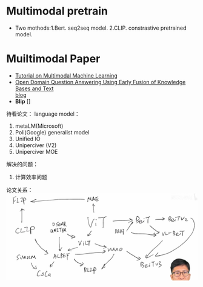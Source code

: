 # Multimodal pretrain
- Two mothods:1.Bert. seq2seq model. 2.CLIP. constrastive pretrained model.

# Muiltimodal Paper
- [Tutorial on Multimodal Machine Learning](https://www.cs.cmu.edu/~morency/MMML-Tutorial-ACL2017.pdf)
- [Open Domain Question Answering Using Early Fusion of Knowledge Bases and Text](https://arxiv.org/pdf/1809.00782.pdf)   
[blog](/Mutilmodal/Open%20Domain%20Question%20Answering%20Using%20Early%20Fusion%20of%20Knowledge%20Bases%20and%20Text.md)
- **Blip** []


待看论文：
language model：
1. metaLM(Microsoft)
2. Poli(Google)
generalist model
1. Unified IO
2. Uniperciver (V2)
3. Uniperciver MOE

解决的问题：
1. 计算效率问题


论文关系：
![paper relation](/asset/多模态.png)
